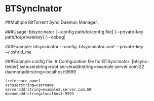 BTSyncInator
============

##Multiple BitTorrent Sync Daemon Manager.

###Usage:
    btsyncinator [--config path/to/config.file] [--private-key path/to/privatekey] [--debug]

###Example:
    btsyncinator --config .btsyncinator.conf --private-key ~/.ssh/id_rsa

###Example config file:
    # Configuration file for BTSyncInator:
    [btsync-tester]
    sshuserstring=root
    serveraddrstring=example.server.com:22
    daemonaddrstring=localhost:9999

    [reference name]
    sshuserstring=username
    serveraddrstring=example2.server.com:60
    daemonaddrstring=localhost:9999
